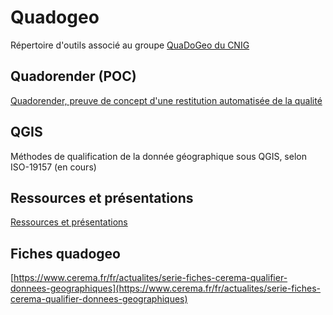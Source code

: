 # Quadogeo
Répertoire d'outils associé au groupe [QuaDoGeo du CNIG](http://cnig.gouv.fr/?page_id=18183)

## Quadorender (POC)
[Quadorender, preuve de concept d'une restitution automatisée de la qualité](tooling/QUADORENDER.md)

## QGIS
Méthodes de qualification de la donnée géographique sous QGIS, selon ISO-19157 (en cours)

## Ressources et présentations
[Ressources et présentations](RESSOURCES.md)

## Fiches quadogeo
[https://www.cerema.fr/fr/actualites/serie-fiches-cerema-qualifier-donnees-geographiques](https://www.cerema.fr/fr/actualites/serie-fiches-cerema-qualifier-donnees-geographiques)
